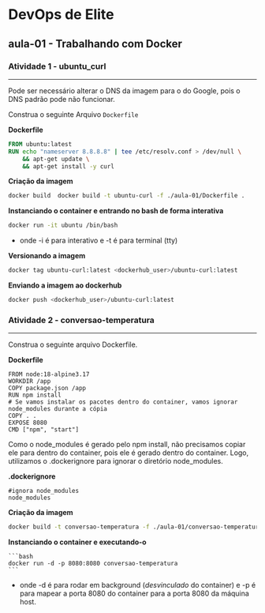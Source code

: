 # DevOps de Elite

## aula-01 - Trabalhando com Docker

### Atividade 1 - **ubuntu_curl** 
____________________

Pode ser necessário alterar o DNS da imagem para o do Google, pois o DNS padrão pode não funcionar.

Construa o seguinte Arquivo `Dockerfile`

**Dockerfile**

```dockerfile
FROM ubuntu:latest
RUN echo "nameserver 8.8.8.8" | tee /etc/resolv.conf > /dev/null \
    && apt-get update \
    && apt-get install -y curl
```

**Criação da imagem**

```bash
docker build  docker build -t ubuntu-curl -f ./aula-01/Dockerfile .
```

**Instanciando o container e entrando no bash de forma interativa**

```bash
docker run -it ubuntu /bin/bash
```

- onde -i é para interativo e -t é para terminal (tty)

**Versionando a imagem**

```bash
docker tag ubuntu-curl:latest <dockerhub_user>/ubuntu-curl:latest
```

**Enviando a imagem ao dockerhub**
    
```bash
docker push <dockerhub_user>/ubuntu-curl:latest
```

### Atividade 2 - **conversao-temperatura**
____________________

Construa o seguinte arquivo Dockerfile.

**Dockerfile**
    
```docker
FROM node:18-alpine3.17
WORKDIR /app
COPY package.json /app
RUN npm install
# Se vamos instalar os pacotes dentro do container, vamos ignorar node_modules durante a cópia
COPY . .
EXPOSE 8080
CMD ["npm", "start"]
```
Como o node_modules é gerado pelo npm install, não precisamos copiar ele para dentro do container, pois ele é gerado dentro do container. Logo, utilizamos o .dockerignore para ignorar o diretório node_modules.

**.dockerignore**
    
```docker
#ignora node_modules
node_modules
```

**Criação da imagem**

```bash
docker build -t conversao-temperatura -f ./aula-01/conversao-temperatura/Dockerfile .
```

**Instanciando o container e executando-o**
    
    ```bash
    docker run -d -p 8080:8080 conversao-temperatura
    ```
    
- onde -d é para rodar em background (*desvinculado* do container) e -p é para mapear a porta 8080 do container para a porta 8080 da máquina host.